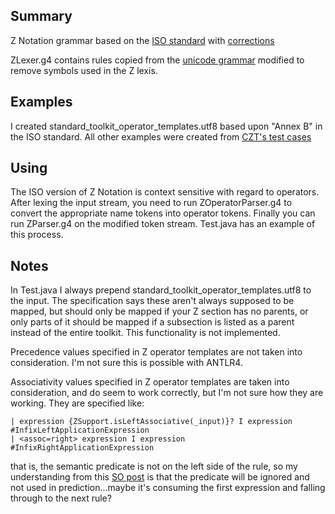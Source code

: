 ## Summary

Z Notation grammar based on the [ISO standard](http://standards.iso.org/ittf/PubliclyAvailableStandards/c021573_ISO_IEC_13568_2002%28E%29.zip) with [corrections](https://www.iso.org/obp/ui/#iso%3Astd%3Aiso%2Diec%3A13568%3Aed%2D1%3Av1%3Acor%3A1%3Av1%3Aen)

ZLexer.g4 contains rules copied from the [unicode grammar](https://github.com/antlr/grammars-v4/blob/master/unicode/unicode16/classify.g4) modified to remove symbols used in the Z lexis.

## Examples

I created standard\_toolkit\_operator\_templates.utf8 based upon "Annex B" in the ISO standard. All other examples were created from [CZT's test cases](https://git.code.sf.net/p/czt/code)

## Using

The ISO version of Z Notation is context sensitive with regard to operators.  After lexing the input stream, you need to run ZOperatorParser.g4 to convert the appropriate name tokens into operator tokens.  Finally you can run ZParser.g4 on the modified token stream.  Test.java has an example of this process.

## Notes
In Test.java I always prepend standard\_toolkit\_operator\_templates.utf8 to the input.  The specification says these aren't always supposed to be mapped, but should only be mapped if your Z section has no parents, or only parts of it should be mapped if a subsection is listed as a parent instead of the entire toolkit.  This functionality is not implemented.  

Precedence values specified in Z operator templates are not taken into consideration.  I'm not sure this is possible with ANTLR4.

Associativity values specified in Z operator templates are taken into consideration, and do seem to work correctly, but I'm not sure how they are working.  They are specified like:

    | expression {ZSupport.isLeftAssociative(_input)}? I expression #InfixLeftApplicationExpression
    | <assoc=right> expression I expression #InfixRightApplicationExpression

that is, the semantic predicate is not on the left side of the rule, so my understanding from this [SO post](http://stackoverflow.com/a/23677069/7711235) is that the predicate will be ignored and not used in prediction...maybe it's consuming the first expression and falling through to the next rule?


